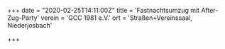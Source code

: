 +++
date = "2020-02-25T14:11:00Z"
title = 'Fastnachtsumzug mit After-Zug-Party'
verein = 'GCC 1981 e.V.'
ort = 'Straßen+Vereinssaal, Niederjosbach'

+++

      
